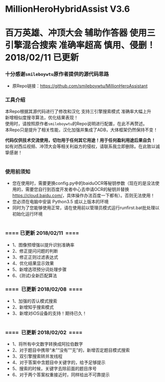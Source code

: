 # MillionHeroHybridAssist V3.6
百万英雄、冲顶大会 辅助作答器 使用三引擎混合搜索 准确率超高 慎用、侵删！
2018/02/11 已更新
====
### 十分感谢`smileboywtu`原作者提供的源代码思路 
* 原Repo链接：<link>https://github.com/smileboywtu/MillionHeroAssistant</link><br>

### 工具介绍 <br>
本Repo根据其源代码进行了修改和汉化 支持三引擎搜索模式 准确率大幅上升<br>
新增相似度搜寻算法，优化结果表现！<br>
使用时，请按照原作者`smileboywtu`的Repo说明进行配置，在此不再赘述。<br>
本Repo只是提升了相关性能，汉化加强并集成了ADB，大体框架仍然保持不变！<br>

<b>代码仅供技术交流使用，切勿用于任何其它用途！用于任何盈利用途后果自负！</b><br>
如有对西瓜视频、冲顶大会等相关利益方的侵权，请联系我立即删除。在此致以诚挚感谢！<br><br>

### 使用前须知 <br>
* 您在使用时，需要更换config.py中的baiduOCR等秘钥参数（现在的是没法使用的，需要您自行到百度开发者中心去申请OCR的秘钥并替换<link>https://cloud.baidu.com/</link>，具体操作办法百度一下都有）。否则无法使用！<br>
* 您必须在电脑中安装 Python3.5 或以上版本的环境<br>
* 同时为了您能够使用正常，请在使用前以管理员模式运行runfirst.bat批处理以初始化运行环境<br><br>

### ====  已更新 2018/02/11  ====<br>
* 1、图像预增强以提升识别准确率
* 2、修正提问问题的判断
* 3、修正正则过滤表达式
* 4、优化结果显示效果
* 5、新增选项预分词处理步骤
* 6、(测试)全新匹配算法

### ====  已更新 2018/02/08  ====<br>
* 1、加强的否认模式搜索<br>
* 2、新增知乎搜索模式<br>
* 3、新增对iOS设备的支持！期待已久！<br><br>

### ====  已更新 2018/02/02  ====<br>
* 1、将所有中文数字转换成阿拉伯数字<br>
* 2、对于题目中携带“未”“没有”"无"的，新增否定题目模式搜索<br>
* 3、双引擎搜索转并发线程<br>
* 4、对于答案中含题目中关键字的，给予足够提示<br>
* 5、搜索的时候，关键字去除前面的题目序号<br>
* 6、对于两个答案权重接近时，同样给出不可靠提示<br><br>
